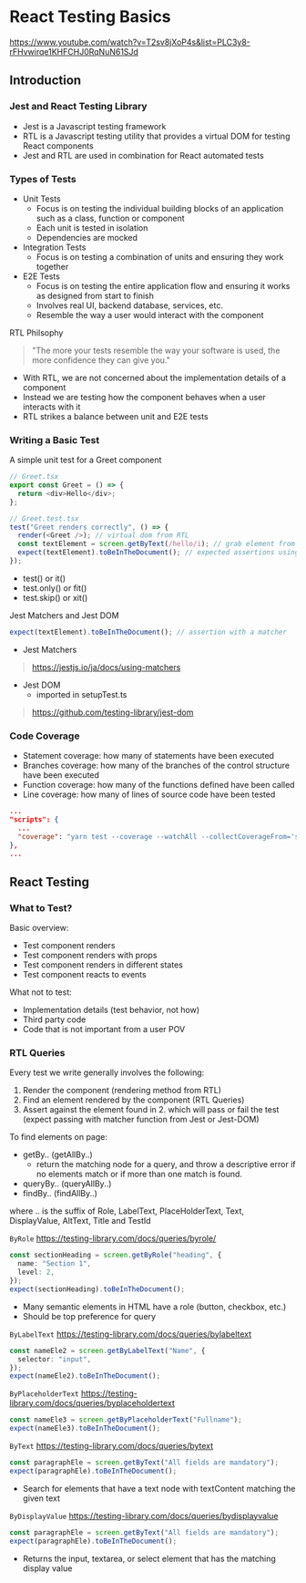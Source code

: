 # React Testing Basics
https://www.youtube.com/watch?v=T2sv8jXoP4s&list=PLC3y8-rFHvwirqe1KHFCHJ0RqNuN61SJd

## Introduction
### Jest and React Testing Library
- Jest is a Javascript testing framework
- RTL is a Javascript testing utility that provides a virtual DOM for testing React components
- Jest and RTL are used in combination for React automated tests

### Types of Tests
- Unit Tests
  - Focus is on testing the individual building blocks of an application such as a class, function or component
  - Each unit is tested in isolation
  - Dependencies are mocked
- Integration Tests
  - Focus is on testing a combination of units and ensuring they work together
- E2E Tests
  - Focus is on testing the entire application flow and ensuring it works as designed from start to finish
  - Involves real UI, backend database, services, etc.
  - Resemble the way a user would interact with the component

RTL Philsophy
> "The more your tests resemble the way your software is used, the more confidence they can give you."
- With RTL, we are not concerned about the implementation details of a component
- Instead we are testing how the component behaves when a user interacts with it
- RTL strikes a balance between unit and E2E tests

### Writing a Basic Test
A simple unit test for a Greet component

```typescript
// Greet.tsx
export const Greet = () => {
  return <div>Hello</div>;
};

// Greet.test.tsx
test("Greet renders correctly", () => {
  render(<Greet />); // virtual dom from RTL
  const textElement = screen.getByText(/hello/i); // grab element from virtual DOM
  expect(textElement).toBeInTheDocument(); // expected assertions using Jest
});
```
- test() or it()
- test.only() or fit()
- test.skip() or xit()

Jest Matchers and Jest DOM
```typescript
expect(textElement).toBeInTheDocument(); // assertion with a matcher
```
- Jest Matchers
>https://jestjs.io/ja/docs/using-matchers
- Jest DOM
  - imported in setupTest.ts
>https://github.com/testing-library/jest-dom

### Code Coverage
- Statement coverage: how many of statements have been executed
- Branches coverage: how many of the branches of the control structure have been executed
- Function coverage: how many of the functions defined have been called
- Line coverage: how many of lines of source code have been tested

```json
...
"scripts": {
  ...
  "coverage": "yarn test --coverage --watchAll --collectCoverageFrom='src/components/**/*.{ts,tsx}' --collectCoverageFrom='!src/components/**/*.{types,stories,constants,test,spec}.{ts,tsx}'"
},
...
```

## React Testing
### What to Test?
Basic overview:
- Test component renders
- Test component renders with props
- Test component renders in different states
- Test component reacts to events

What not to test:
- Implementation details (test behavior, not how)
- Third party code
- Code that is not important from a user POV

### RTL Queries
Every test we write generally involves the following:
1. Render the component (rendering method from RTL)
2. Find an element rendered by the component (RTL Queries)
3. Assert against the element found in 2. which will pass or fail the test (expect passing with matcher function from Jest or Jest-DOM)

To find elements on page:
- getBy.. (getAllBy..)
  - return the matching node for a query, and throw a descriptive error if no elements match or if more than one match is found.
- queryBy.. (queryAllBy..)
- findBy.. (findAllBy..)

where .. is the suffix of Role, LabelText, PlaceHolderText, Text, DisplayValue, AltText, Title and TestId

```ByRole```
https://testing-library.com/docs/queries/byrole/
```typescript
const sectionHeading = screen.getByRole("heading", {
  name: "Section 1",
  level: 2,
});
expect(sectionHeading).toBeInTheDocument();
```
- Many semantic elements in HTML have a role (button, checkbox, etc.)
- Should be top preference for query

```ByLabelText```
https://testing-library.com/docs/queries/bylabeltext
```typescript
const nameEle2 = screen.getByLabelText("Name", {
  selector: "input",
});
expect(nameEle2).toBeInTheDocument();
```

```ByPlaceholderText```
https://testing-library.com/docs/queries/byplaceholdertext
```typescript
const nameEle3 = screen.getByPlaceholderText("Fullname");
expect(nameEle3).toBeInTheDocument();
```

```ByText```
https://testing-library.com/docs/queries/bytext
```typescript
const paragraphEle = screen.getByText("All fields are mandatory");
expect(paragraphEle).toBeInTheDocument();
```
- Search for elements that have a text node with textContent matching the given text

```ByDisplayValue```
https://testing-library.com/docs/queries/bydisplayvalue
```typescript
const paragraphEle = screen.getByText("All fields are mandatory");
expect(paragraphEle).toBeInTheDocument();
```
- Returns the input, textarea, or select element that has the matching display value

